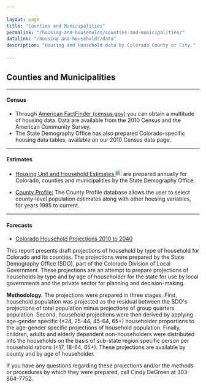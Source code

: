 ```yaml
---

layout: page
title: "Counties and Municipalities"
permalink: "/housing-and-households/counties-and-municipalities/"
datalink: "/housing-and-households/data"
description: "Housing and Household data by Colorado County or City."

---
```


## Counties and Municipalities

- - -

#### Census

- Through [American FactFinder (census.gov)](http://factfinder.census.gov/home/saff/aff_transition.html) you can obtain a multitude of housing data. Data are available from the 2010 Census and the American Community Survey.
- The State Demography Office has also prepared Colorado-specific housing data tables, available on our  2010 Census data page.

- - -

#### Estimates

- [Housing Unit and Household Estimates ![xls](/images/page_white_excel.png 'download xls file')](https://drive.google.com/uc?export=download&id=1cNjNZsCqjA5TNEZytkAKu6lb5c2aC0tT) are prepared annually for Colorado, counties and municipalities by the State Demography Office.

- [County Profile:](/population/data/profile-county/)
The County Profile database allows the user to select county-level population estimates along with other housing variables, for years 1985 to current.

- - -

#### Forecasts

- [Colorado Household Projections 2010 to 2040](/housing-and-households/data/household-projections#household-projections)

This report presents draft projections of household by type of household for Colorado and its counties. The projections were prepared by the State Demography Office (SDO), part of the Colorado Division of Local Government. These projections are an attempt to prepare projections of households by type and by age of householder for the state for use by local governments and the private sector for planning and decision-making.

**Methodology.** The projections were prepared in three stages. First, household population was projected as the residual between the SDO's projections of total population minus projections of group quarters population. Second, household projections were then derived by applying age-gender specific (&lt;24, 25-44, 45-64, 65+) householder proportions to the age-gender specific projections of household population. Finally, children, adults and elderly dependent non-householders were distributed into the households on the basis of sub-state region specific person per household rations (&lt;17, 18-64, 65+). These projections are available by county and by age of householder.

If you have any questions regarding these projections and/or the methods or procedures by which they were prepared, call Cindy DeGroen at 303-864-7752.
